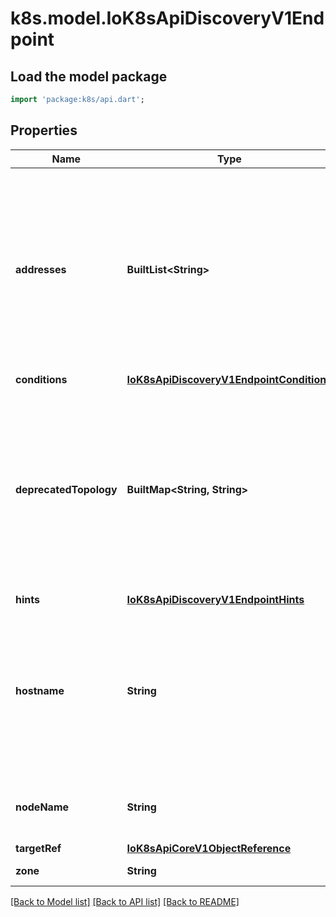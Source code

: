 # k8s.model.IoK8sApiDiscoveryV1Endpoint

## Load the model package
```dart
import 'package:k8s/api.dart';
```

## Properties
Name | Type | Description | Notes
------------ | ------------- | ------------- | -------------
**addresses** | **BuiltList&lt;String&gt;** | addresses of this endpoint. The contents of this field are interpreted according to the corresponding EndpointSlice addressType field. Consumers must handle different types of addresses in the context of their own capabilities. This must contain at least one address but no more than 100. These are all assumed to be fungible and clients may choose to only use the first element. Refer to: https://issue.k8s.io/106267 | 
**conditions** | [**IoK8sApiDiscoveryV1EndpointConditions**](IoK8sApiDiscoveryV1EndpointConditions.md) |  | [optional] 
**deprecatedTopology** | **BuiltMap&lt;String, String&gt;** | deprecatedTopology contains topology information part of the v1beta1 API. This field is deprecated, and will be removed when the v1beta1 API is removed (no sooner than kubernetes v1.24).  While this field can hold values, it is not writable through the v1 API, and any attempts to write to it will be silently ignored. Topology information can be found in the zone and nodeName fields instead. | [optional] 
**hints** | [**IoK8sApiDiscoveryV1EndpointHints**](IoK8sApiDiscoveryV1EndpointHints.md) |  | [optional] 
**hostname** | **String** | hostname of this endpoint. This field may be used by consumers of endpoints to distinguish endpoints from each other (e.g. in DNS names). Multiple endpoints which use the same hostname should be considered fungible (e.g. multiple A values in DNS). Must be lowercase and pass DNS Label (RFC 1123) validation. | [optional] 
**nodeName** | **String** | nodeName represents the name of the Node hosting this endpoint. This can be used to determine endpoints local to a Node. | [optional] 
**targetRef** | [**IoK8sApiCoreV1ObjectReference**](IoK8sApiCoreV1ObjectReference.md) |  | [optional] 
**zone** | **String** | zone is the name of the Zone this endpoint exists in. | [optional] 

[[Back to Model list]](../README.md#documentation-for-models) [[Back to API list]](../README.md#documentation-for-api-endpoints) [[Back to README]](../README.md)


